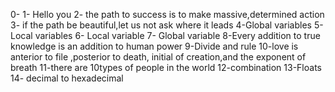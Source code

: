 0-<o>
1- Hello you
2- the path to success is to make massive,determined action
3- if the path be beautiful,let us not ask  where it leads
4-Global variables
5- Local variables
6- Local variable
7- Global variable
8-Every addition to true knowledge is an addition to human power
9-Divide and rule
10-love is anterior to file ,posterior to death, initial of creation,and the exponent of breath
11-there are 10types  of people in the world
12-combination
13-Floats
14- decimal to hexadecimal  
